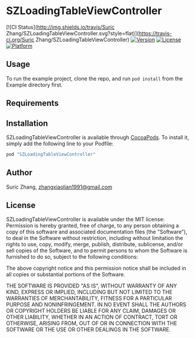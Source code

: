 # SZLoadingTableViewController

[![CI Status](http://img.shields.io/travis/Suric Zhang/SZLoadingTableViewController.svg?style=flat)](https://travis-ci.org/Suric Zhang/SZLoadingTableViewController)
[![Version](https://img.shields.io/cocoapods/v/SZLoadingTableViewController.svg?style=flat)](http://cocoapods.org/pods/SZLoadingTableViewController)
[![License](https://img.shields.io/cocoapods/l/SZLoadingTableViewController.svg?style=flat)](http://cocoapods.org/pods/SZLoadingTableViewController)
[![Platform](https://img.shields.io/cocoapods/p/SZLoadingTableViewController.svg?style=flat)](http://cocoapods.org/pods/SZLoadingTableViewController)

## Usage

To run the example project, clone the repo, and run `pod install` from the Example directory first.

## Requirements

## Installation

SZLoadingTableViewController is available through [CocoaPods](http://cocoapods.org). To install
it, simply add the following line to your Podfile:

```ruby
pod "SZLoadingTableViewController"
```

## Author

Suric Zhang, zhangxiaolian1991@gmail.com

## License

SZLoadingTableViewController is available under the MIT license:
Permission is hereby granted, free of charge, to any person obtaining a copy of this software and associated documentation files (the "Software"), to deal in the Software without restriction, including without limitation the rights to use, copy, modify, merge, publish, distribute, sublicense, and/or sell copies of the Software, and to permit persons to whom the Software is furnished to do so, subject to the following conditions:

The above copyright notice and this permission notice shall be included in all copies or substantial portions of the Software.

THE SOFTWARE IS PROVIDED "AS IS", WITHOUT WARRANTY OF ANY KIND, EXPRESS OR IMPLIED, INCLUDING BUT NOT LIMITED TO THE WARRANTIES OF MERCHANTABILITY, FITNESS FOR A PARTICULAR PURPOSE AND NONINFRINGEMENT. IN NO EVENT SHALL THE AUTHORS OR COPYRIGHT HOLDERS BE LIABLE FOR ANY CLAIM, DAMAGES OR OTHER LIABILITY, WHETHER IN AN ACTION OF CONTRACT, TORT OR OTHERWISE, ARISING FROM, OUT OF OR IN CONNECTION WITH THE SOFTWARE OR THE USE OR OTHER DEALINGS IN THE SOFTWARE.
